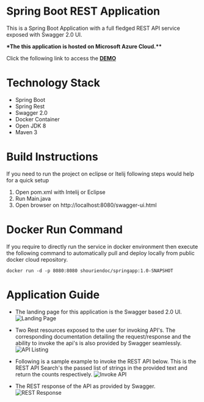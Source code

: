 # Spring Boot REST Application
This is a Spring Boot Application with a full fledged REST API service exposed with Swagger 2.0 UI.

__*The this application is hosted on Microsoft Azure Cloud.**__

Click the following link to access the  __[DEMO](http://appdemos.org)__ 

# Technology Stack
* Spring Boot
* Spring Rest
* Swagger 2.0
* Docker Container
* Open JDK 8
* Maven 3

# Build Instructions
If you need to run the project on eclipse or Itelij following steps would help for a quick setup

1. Open pom.xml with Intelij or Eclipse
2. Run Main.java
3. Open browser on http://localhost:8080/swagger-ui.html

# Docker Run Command
If you require to directly run the service in docker environment then execute the following command to automatically pull and deploy locally from public docker cloud repository.

`docker run -d -p 8080:8080 shouriendoc/springapp:1.0-SNAPSHOT`

# Application Guide

* The landing page for this application is the Swagger based 2.0 UI. ![Landing Page](https://i.imgur.com/nzR3fVz.png, "Landing Page")

* Two Rest resources exposed to the user for invoking API's. The corresponding documentation detailing the request/response and 
the ability to invoke the api's is also provided by Swagger seamlessly. ![API Listing](https://i.imgur.com/sJR7d0i.png, "Rest Resource Listing")

* Following is a sample example to invoke the REST API below. This is the REST API Search's the passed list of strings in the provided text and return the counts respectively. ![Invoke API](https://i.imgur.com/KdVImga.png, "Rest API to file word count") 

* The REST response of the API as provided by Swagger. ![REST Response](https://i.imgur.com/WYTAQYk.png, "Rest API response to file word count")

